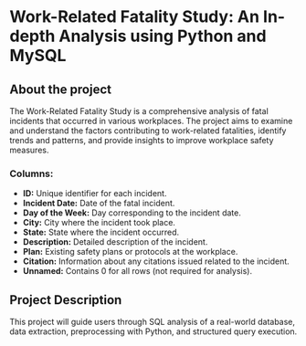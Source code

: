 # Work-Related Fatality Study: An In-depth Analysis using Python and MySQL

## About the project
The Work-Related Fatality Study is a comprehensive analysis of fatal incidents that occurred in various workplaces. The project aims to examine and understand the factors contributing to work-related fatalities, identify trends and patterns, and provide insights to improve workplace safety measures.

### Columns:
- **ID:** Unique identifier for each incident.
- **Incident Date:** Date of the fatal incident.
- **Day of the Week:** Day corresponding to the incident date.
- **City:** City where the incident took place.
- **State:** State where the incident occurred.
- **Description:** Detailed description of the incident.
- **Plan:** Existing safety plans or protocols at the workplace.
- **Citation:** Information about any citations issued related to the incident.
- **Unnamed:** Contains 0 for all rows (not required for analysis).

## Project Description
This project will guide users through SQL analysis of a real-world database, data extraction, preprocessing with Python, and structured query execution.
